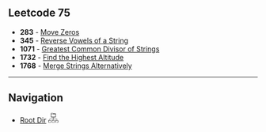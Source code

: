 ## Leetcode 75

- <b>283</b> - [Move Zeros](Easy/MoveZeros.md) 
- <b>345</b> - [Reverse Vowels of a String](Easy/Reverse_Vowel.md)
- <b>1071</b> - [Greatest Common Divisor of Strings](Easy/GCD_STR.md)
- <b>1732</b> - [Find the Highest Altitude](Easy/Find_Highest_Alt.md)
- <b>1768</b> - [Merge Strings Alternatively](Easy/Merge_Str_Alternative.md)

****
## Navigation

- [Root Dir](Study_Notes_2024/Leetcode/Index.md) <img src="../../Assets/root.png" alt="Root Dir Folder" style="width:20px;height:20px;">


